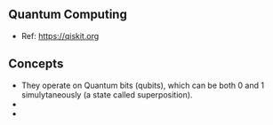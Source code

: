 ## Quantum Computing 

* Ref: https://qiskit.org

## Concepts

* They operate on Quantum bits (qubits), which can be both 0 and 1 simulytaneously (a state called superposition).
* 
* 
